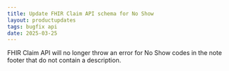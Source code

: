 ```yaml
---
title: Update FHIR Claim API schema for No Show
layout: productupdates
tags: bugfix api
date: 2025-03-25
---
```


FHIR Claim API will no longer throw an error for No Show codes in the note footer that do not contain a description.